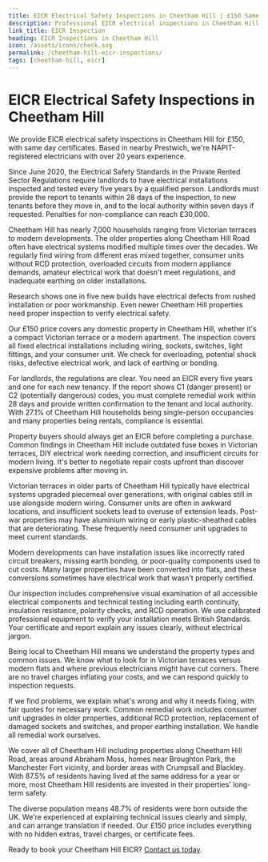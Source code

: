```yaml
---
title: EICR Electrical Safety Inspections in Cheetham Hill | £150 Same Day Certificate
description: Professional EICR electrical inspections in Cheetham Hill. £150 all domestic properties, same day certificates. NAPIT registered, 20+ years experience.
link_title: EICR Inspection
heading: EICR Inspections in Cheetham Hill
icon: /assets/icons/check.svg
permalink: /cheetham-hill-eicr-inspections/
tags: [cheetham-hill, eicr]
---
```


# EICR Electrical Safety Inspections in Cheetham Hill

We provide EICR electrical safety inspections in Cheetham Hill for £150, with same day certificates. Based in nearby Prestwich, we're NAPIT-registered electricians with over 20 years experience.

Since June 2020, the Electrical Safety Standards in the Private Rented Sector Regulations require landlords to have electrical installations inspected and tested every five years by a qualified person. Landlords must provide the report to tenants within 28 days of the inspection, to new tenants before they move in, and to the local authority within seven days if requested. Penalties for non-compliance can reach £30,000.

Cheetham Hill has nearly 7,000 households ranging from Victorian terraces to modern developments. The older properties along Cheetham Hill Road often have electrical systems modified multiple times over the decades. We regularly find wiring from different eras mixed together, consumer units without RCD protection, overloaded circuits from modern appliance demands, amateur electrical work that doesn't meet regulations, and inadequate earthing on older installations.

Research shows one in five new builds have electrical defects from rushed installation or poor workmanship. Even newer Cheetham Hill properties need proper inspection to verify electrical safety.

Our £150 price covers any domestic property in Cheetham Hill, whether it's a compact Victorian terrace or a modern apartment. The inspection covers all fixed electrical installations including wiring, sockets, switches, light fittings, and your consumer unit. We check for overloading, potential shock risks, defective electrical work, and lack of earthing or bonding.

For landlords, the regulations are clear. You need an EICR every five years and one for each new tenancy. If the report shows C1 (danger present) or C2 (potentially dangerous) codes, you must complete remedial work within 28 days and provide written confirmation to the tenant and local authority. With 27.1% of Cheetham Hill households being single-person occupancies and many properties being rentals, compliance is essential.

Property buyers should always get an EICR before completing a purchase. Common findings in Cheetham Hill include outdated fuse boxes in Victorian terraces, DIY electrical work needing correction, and insufficient circuits for modern living. It's better to negotiate repair costs upfront than discover expensive problems after moving in.

Victorian terraces in older parts of Cheetham Hill typically have electrical systems upgraded piecemeal over generations, with original cables still in use alongside modern wiring. Consumer units are often in awkward locations, and insufficient sockets lead to overuse of extension leads. Post-war properties may have aluminium wiring or early plastic-sheathed cables that are deteriorating. These frequently need consumer unit upgrades to meet current standards.

Modern developments can have installation issues like incorrectly rated circuit breakers, missing earth bonding, or poor-quality components used to cut costs. Many larger properties have been converted into flats, and these conversions sometimes have electrical work that wasn't properly certified.

Our inspection includes comprehensive visual examination of all accessible electrical components and technical testing including earth continuity, insulation resistance, polarity checks, and RCD operation. We use calibrated professional equipment to verify your installation meets British Standards. Your certificate and report explain any issues clearly, without electrical jargon.

Being local to Cheetham Hill means we understand the property types and common issues. We know what to look for in Victorian terraces versus modern flats and where previous electricians might have cut corners. There are no travel charges inflating your costs, and we can respond quickly to inspection requests.

If we find problems, we explain what's wrong and why it needs fixing, with fair quotes for necessary work. Common remedial work includes consumer unit upgrades in older properties, additional RCD protection, replacement of damaged sockets and switches, and proper earthing installation. We handle all remedial work ourselves.

We cover all of Cheetham Hill including properties along Cheetham Hill Road, areas around Abraham Moss, homes near Broughton Park, the Manchester Fort vicinity, and border areas with Crumpsall and Blackley. With 87.5% of residents having lived at the same address for a year or more, most Cheetham Hill residents are invested in their properties' long-term safety.

The diverse population means 48.7% of residents were born outside the UK. We're experienced at explaining technical issues clearly and simply, and can arrange translation if needed. Our £150 price includes everything with no hidden extras, travel charges, or certificate fees.

Ready to book your Cheetham Hill EICR? [Contact us today](/contact/).